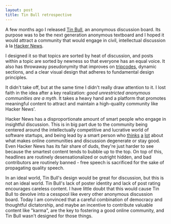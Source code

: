 ```yaml
---
layout: post
title: Tin Bull retrospective
---
```

A few months ago I released [Tin Bull](http://tinbull.com), an anonymous discussion board. Its purpose was to be the next generation anonymous textboard and I hoped it would attract a community that would engage in civil, intellectual discussion à la [Hacker News](http://news.ycombinator.com).

I designed it so that topics are sorted by heat of discussion, and posts within a topic are sorted by newness so that everyone has an equal voice. It also has throwaway pseudonymity that improves on [tripcodes](https://upload.wikimedia.org/wikipedia/commons/b/b8/Tripcode.png), dynamic sections, and a clear visual design that adheres to fundamental design principles.

It didn't take off, but at the same time I didn't really draw attention to it. I lost faith in the idea after a key realization: *good unrestricted anonymous communities are a myth*. It takes a heavy hand and a platform that promotes meaningful content to attract and maintain a high-quality community like Hacker News'.

Hacker News has a disproportionate amount of smart people who engage in insightful discussion. This is in big part due to the community being centered around the intellectually competitive and lucrative world of software startups, and being lead by a smart person who [thinks](http://www.paulgraham.com/disagree.html) [a](http://paulgraham.com/hackernews.html) [lot](http://paulgraham.com/identity.html) about what makes online communities and discussion degenerate or stay good. Even Hacker News has its fair share of duds, they're just harder to see because the smartest content tends to bubble up to the top. On top of this, headlines are routinely desensationalized or outright hidden, and bad contributors are routinely banned - free speech is sacrificed for the sake of propagating quality speech.

In an ideal world, Tin Bull's design would be great for discussion, but this is not an ideal world. Tin Bull's lack of poster identity and lack of post rating encourages careless content. I have little doubt that this would cause Tin Bull to devolve into a cesspool like every other anonymous discussion board. Today I am convinced that a careful combination of democracy and thoughtful dictatorship, and maybe an incentive to contribute valuable content like "karma", are the key to fostering a good online community, and Tin Bull wasn't designed for those things.
